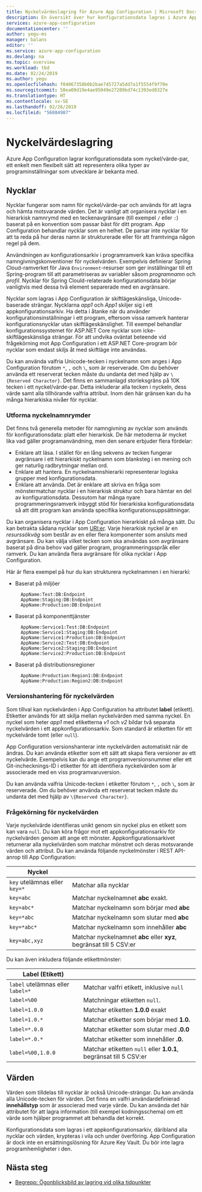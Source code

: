 ```yaml
---
title: Nyckelvärdeslagring för Azure App Configuration | Microsoft Docs
description: En översikt över hur konfigurationsdata lagras i Azure App Configuration
services: azure-app-configuration
documentationcenter: ''
author: yegu-ms
manager: balans
editor: ''
ms.service: azure-app-configuration
ms.devlang: na
ms.topic: overview
ms.workload: tbd
ms.date: 02/24/2019
ms.author: yegu
ms.openlocfilehash: f04067358b0b2bae745727a5dd7a1f5554f9f70e
ms.sourcegitcommit: 50ea09d19e4ae95049e27209bd74c1393ed8327e
ms.translationtype: HT
ms.contentlocale: sv-SE
ms.lasthandoff: 02/26/2019
ms.locfileid: "56884987"
---
```

# <a name="key-value-store"></a>Nyckelvärdeslagring

Azure App Configuration lagrar konfigurationsdata som nyckel/värde-par, ett enkelt men flexibelt sätt att representera olika typer av programinställningar som utvecklare är bekanta med.

## <a name="keys"></a>Nycklar

Nycklar fungerar som namn för nyckel/värde-par och används för att lagra och hämta motsvarande värden. Det är vanligt att organisera nycklar i en hierarkisk namnrymd med en teckenavgränsare (till exempel `/` eller `:`) baserat på en konvention som passar bäst för ditt program. App Configuration behandlar nycklar som en helhet. De parsar inte nycklar för att ta reda på hur deras namn är strukturerade eller för att framtvinga någon regel på dem.

Användningen av konfigurationsarkiv i programramverk kan kräva specifika namngivningskonventioner för nyckelvärden. Exempelvis definierar Spring Cloud-ramverket för Java `Environment`-resurser som ger inställningar till ett Spring-program till att parametriseras av variabler såsom *programnamn* och *profil*. Nycklar för Spring Clould-relaterade konfigurationsdata börjar vanligtvis med dessa två element separerade med en avgränsare.

Nycklar som lagras i App Configuration är skiftlägeskänsliga, Unicode-baserade strängar. Nycklarna *app1* och *App1* skiljer sig i ett appkonfigurationsarkiv. Ha detta i åtanke när du använder konfigurationsinställningar i ett program, eftersom vissa ramverk hanterar konfigurationsnycklar utan skiftlägeskänslighet. Till exempel behandlar konfigurationssystemet för ASP.NET Core nycklar som icke-skiftlägeskänsliga strängar. För att undvika oväntat beteende vid frågekörning mot App Configuration i ett ASP.NET Core-program bör nycklar som endast skiljs åt med skiftläge inte användas.

Du kan använda valfria Unicode-tecken i nyckelnamn som anges i App Configuration förutom `*`, `,` och `\`, som är reserverade. Om du behöver använda ett reserverat tecken måste du undanta det med hjälp av `\{Reserved Character}`. Det finns en sammanlagd storleksgräns på 10K tecken i ett nyckel/värde-par. Detta inkluderar alla tecken i nyckeln, dess värde samt alla tillhörande valfria attribut. Inom den här gränsen kan du ha många hierarkiska nivåer för nycklar.

### <a name="designing-key-namespaces"></a>Utforma nyckelnamnrymder

Det finns två generella metoder för namngivning av nycklar som används för konfigurationsdata: platt eller hierarkisk. De här metoderna är mycket lika vad gäller programanvändning, men den senare erbjuder flera fördelar:

* Enklare att läsa. I stället för en lång sekvens av tecken fungerar avgränsare i ett hierarkiskt nyckelnamn som blanksteg i en mening och ger naturlig radbrytningar mellan ord.
* Enklare att hantera. En nyckelnamnshierarki representerar logiska grupper med konfigurationsdata.
* Enklare att använda. Det är enklare att skriva en fråga som mönstermatchar nycklar i en hierarkisk struktur och bara hämtar en del av konfigurationsdata. Dessutom har många nyare programmeringsramverk inbyggt stöd för hierarkiska konfigurationsdata så att ditt program kan använda specifika konfigurationsuppsättningar.

Du kan organisera nycklar i App Configuration hierarkiskt på många sätt. Du kan betrakta sådana nycklar som [URI:er](https://en.wikipedia.org/wiki/Uniform_Resource_Identifier). Varje hierarkisk nyckel är en *resurssökväg* som består av en eller flera komponenter som ansluts med avgränsare. Du kan välja vilket tecken som ska användas som avgränsare baserat på dina behov vad gäller program, programmeringsspråk eller ramverk. Du kan använda flera avgränsare för olika nycklar i App Configuration.

Här är flera exempel på hur du kan strukturera nyckelnamnen i en hierarki:

* Baserat på miljöer

        AppName:Test:DB:Endpoint
        AppName:Staging:DB:Endpoint
        AppName:Production:DB:Endpoint

* Baserat på komponenttjänster

        AppName:Service1:Test:DB:Endpoint
        AppName:Service1:Staging:DB:Endpoint
        AppName:Service1:Production:DB:Endpoint
        AppName:Service2:Test:DB:Endpoint
        AppName:Service2:Staging:DB:Endpoint
        AppName:Service2:Production:DB:Endpoint

* Baserat på distributionsregioner

        AppName:Production:Region1:DB:Endpoint
        AppName:Production:Region2:DB:Endpoint

### <a name="versioning-key-values"></a>Versionshantering för nyckelvärden

Som tillval kan nyckelvärden i App Configuration ha attributet **label** (etikett). Etiketter används för att skilja mellan nyckelvärden med samma nyckel. En nyckel som heter *app1* med etiketterna *v1* och *v2* bildar två separata nyckelvärden i ett appkonfigurationsarkiv. Som standard är etiketten för ett nyckelvärde tomt (eller `null`).

App Configuration versionshanterar inte nyckelvärden automatiskt när de ändras. Du kan använda etiketter som ett sätt att skapa flera versioner av ett nyckelvärde. Exempelvis kan du ange ett programversionsnummer eller ett Git-inchecknings-ID i etiketter för att identifiera nyckelvärden som är associerade med en viss programvaruversion.

Du kan använda valfria Unicode-tecken i etiketter förutom `*`, `,` och `\`, som är reserverade. Om du behöver använda ett reserverat tecken måste du undanta det med hjälp av `\{Reserved Character}`.

### <a name="querying-key-values"></a>Frågekörning för nyckelvärden

Varje nyckelvärde identifieras unikt genom sin nyckel plus en etikett som kan vara `null`. Du kan köra frågor mot ett appkonfigurationsarkiv för nyckelvärden genom att ange ett mönster. Appkonfigurationsarkivet returnerar alla nyckelvärden som matchar mönstret och deras motsvarande värden och attribut. Du kan använda följande nyckelmönster i REST API-anrop till App Configuration:

| Nyckel | |
|---|---|
| `key` utelämnas eller `key=*` | Matchar alla nycklar |
| `key=abc` | Matchar nyckelnamnet **abc** exakt. |
| `key=abc*` | Matchar nyckelnamn som börjar med **abc** |
| `key=*abc` | Matchar nyckelnamn som slutar med **abc** |
| `key=*abc*` | Matchar nyckelnamn som innehåller **abc** |
| `key=abc,xyz` | Matchar nyckelnamnet **abc** eller **xyz**, begränsat till 5 CSV:er |

Du kan även inkludera följande etikettmönster:

| Label (Etikett) | |
|---|---|
| `label` utelämnas eller `label=*` | Matchar valfri etikett, inklusive `null` |
| `label=%00` | Matchningar etiketten `null`. |
| `label=1.0.0` | Matchar etiketten **1.0.0** exakt |
| `label=1.0.*` | Matchar etiketter som börjar med **1.0.** |
| `label=*.0.0` | Matchar etiketter som slutar med **.0.0** |
| `label=*.0.*` | Matchar etiketter som innehåller **.0.** |
| `label=%00,1.0.0` | Matchar etiketten `null` eller **1.0.1**, begränsat till 5 CSV:er |

## <a name="values"></a>Värden

Värden som tilldelas till nycklar är också Unicode-strängar. Du kan använda alla Unicode-tecken för värden. Det finns en valfri användardefinierad **innehållstyp** som är associerad med varje värde. Du kan använda det här attributet för att lagra information (till exempel kodningsschema) om ett värde som hjälper programmet att behandla det korrekt.

Konfigurationsdata som lagras i ett appkonfigurationsarkiv, däribland alla nycklar och värden, krypteras i vila och under överföring. App Configuration är dock inte en ersättningslösning för Azure Key Vault. Du bör inte lagra programhemligheter i den.

## <a name="next-steps"></a>Nästa steg

* [Begrepp: Ögonblicksbild av lagring vid olika tidpunkter](concept-point-time-snapshot.md)  
